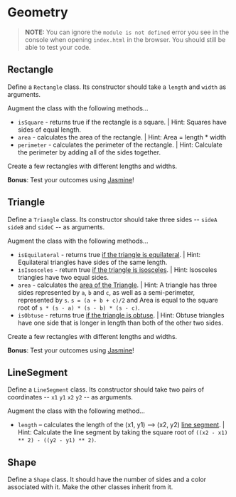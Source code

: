 # Geometry

> **NOTE:** You can ignore the `module is not defined` error you see in the console when opening `index.html` in the browser. You should still be able to test your code.

## Rectangle

Define a `Rectangle` class. Its constructor should take a `length` and `width` as arguments.

Augment the class with the following methods...
* `isSquare` - returns true if the rectangle is a square.
| Hint: Squares have sides of equal length.
* `area` - calculates the area of the rectangle.
| Hint: Area = length * width
* `perimeter` - calculates the perimeter of the rectangle.
| Hint: Calculate the perimeter by adding all of the sides together.

Create a few rectangles with different lengths and widths.

**Bonus**: Test your outcomes using [Jasmine](https://github.com/ga-wdi-lessons/js-jasmine)!


## Triangle

Define a `Triangle` class. Its constructor should take three sides -- `sideA` `sideB` and `sideC` -- as arguments.

Augment the class with the following methods...
* `isEquilateral` - returns true [if the triangle is equilateral](http://en.wikipedia.org/wiki/Equilateral_triangle).
| Hint: Equilateral triangles have sides of the same length.
* `isIsosceles` - return true [if the triangle is isosceles](http://en.wikipedia.org/wiki/Isosceles_triangle#By_relative_lengths_of_sides).
| Hint: Isosceles triangles have two equal sides.
* `area` - calculates the [area of the Triangle](http://en.wikipedia.org/wiki/Heron%27s_formula).
| Hint: A triangle has three sides represented by `a`, `b` and `c`, as well as a semi-perimeter, represented by `s`. `s = (a + b + c)/2` and Area is equal to the square root of `s * (s - a) * (s - b) * (s - c)`.
* `isObtuse` - returns true [if the triangle is obtuse](http://en.wikipedia.org/wiki/Isosceles_triangle#By_internal_angles).
| Hint: Obtuse triangles have one side that is longer in length than both of the other two sides.

Create a few rectangles with different lengths and widths.

**Bonus**: Test your outcomes using [Jasmine](https://github.com/ga-wdi-lessons/js-jasmine)!


## LineSegment

Define a `LineSegment` class. Its constructor should take two pairs of coordinates -- `x1` `y1` `x2` `y2` -- as arguments.

Augment the class with the following method...
* `length` – calculates the length of the (x1, y1) --> (x2, y2) [line segment](http://en.wikipedia.org/wiki/Pythagorean_theorem).
| Hint: Calculate the line segment by taking the square root of `((x2 - x1) ** 2) - ((y2 - y1) ** 2)`.

## Shape

Define a `Shape` class. It should have the number of sides and a color associated with it. Make the other classes inherit from it.
